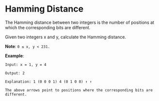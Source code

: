 # Hamming Distance

The Hamming distance between two integers is the number of positions at which
the corresponding bits are different.

Given two integers x and y, calculate the Hamming distance.

**Note**: `0 ≤ x, y < 231.`

**Example**:

```
Input: x = 1, y = 4

Output: 2

Explanation: 1 (0 0 0 1) 4 (0 1 0 0) ↑ ↑

The above arrows point to positions where the corresponding bits are different.
```
